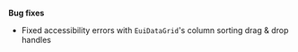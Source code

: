 **Bug fixes**

- Fixed accessibility errors with `EuiDataGrid`'s column sorting drag & drop handles
